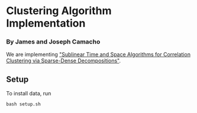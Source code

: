 # Clustering Algorithm Implementation
### By James and Joseph Camacho

We are implementing ["Sublinear Time and Space Algorithms for Correlation Clustering via Sparse-Dense Decompositions"](https://doi.org/10.48550/arxiv.2109.14528).

## Setup
To install data, run
```
bash setup.sh
```
